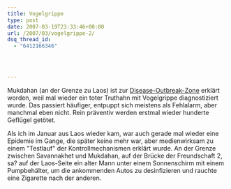 ```yaml
---
title: Vogelgrippe
type: post
date: 2007-03-19T23:33:46+00:00
url: /2007/03/vogelgrippe-2/
dsq_thread_id:
  - "6412166346"




---
```

Mukdahan (an der Grenze zu Laos) ist zur [Disease-Outbreak-Zone][1] erklärt worden, weil mal wieder ein toter Truthahn mit Vogelgrippe diagnostiziert wurde. Das passiert häufiger, entpuppt sich meistens als Fehlalarm, aber manchmal eben nicht. Rein präventiv werden erstmal wieder hunderte Geflügel getötet.

Als ich im Januar aus Laos wieder kam, war auch gerade mal wieder eine Epidemie im Gange, die später keine mehr war, aber medienwirksam zu einem "Testlauf" der Kontrollmechanismen erklärt wurde. An der Grenze zwischen Savannakhet und Mukdahan, auf der Brücke der Freundschaft 2, sa? auf der Laos-Seite ein alter Mann unter einem Sonnenschirm mit einem Pumpbehälter, um die ankommenden Autos zu desinfizieren und rauchte eine Zigarette nach der anderen.

 [1]: http://www.nationmultimedia.com/2007/03/20/national/national_30029693.php
